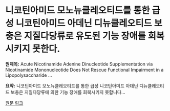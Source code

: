 # 니코틴아미드 모노뉴클레오티드를 통한 급성 니코틴아미드 아데닌 디뉴클레오티드 보충은 지질다당류로 유도된 기능 장애를 회복시키지 못한다.

**원제목:** Acute Nicotinamide Adenine Dinucleotide Supplementation via Nicotinamide Mononucleotide Does Not Rescue Functional Impairment in a Lipopolysaccharide …

**요약:** 니코틴아미드 모노뉴클레오티드를 통한 급성 니코틴아미드 아데닌 디뉴클레오티드 보충은 지질다당류에 의한 기능 장애를 회복시키지 못합니다...

[원문 링크](https://scholar.google.com/scholar_url?url=https://academic.oup.com/biomedgerontology/article/80/7/glaf116/8154028&hl=ko&sa=X&d=7580559914855179353&ei=6ip1aM7uNoyu6rQPwf7_mAk&scisig=AAZF9b_UnDr-hMEXCqQ300tMaOqx&oi=scholaralrt&hist=BNQUaiIAAAAJ:16556401398369964382:AAZF9b9VtHHXwIoqHiwlXLH1zz4i&html=&pos=0&folt=kw-top)
